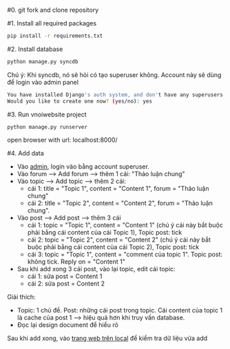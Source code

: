 #0. git fork and clone repository


#1. Install all required packages

```bash
pip install -r requirements.txt
```

#2. Install database
```bash
python manage.py syncdb
```

Chú ý: Khi syncdb, nó sẽ hỏi có tạo superuser không. Account này sẽ dùng để login vào admin panel

```bash
You have installed Django's auth system, and don't have any superusers defined.
Would you like to create one now? (yes/no): yes
```

#3. Run vnoiwebsite project
```bash
python manage.py runserver
```
open browser with url: localhost:8000/

#4. Add data
- Vào [admin](http://localhost:8000/admin/), login vào bằng account superuser.
- Vào forum --> Add forum --> thêm 1 cái: "Thảo luận chung"
- Vào topic --> Add topic --> thêm 2 cái:
  - cái 1: title = "Topic 1", content = "Content 1", forum = "Thảo luận chung"
  - cái 2: title = "Topic 2", content = "Content 2", forum = "Thảo luận chung".
- Vào post --> Add post --> thêm 3 cái
  - cái 1: topic = "Topic 1", content = "Content 1" (chú ý cái này bắt buộc phải bằng cái content của cái Topic 1), Topic post: tick
  - cái 2: topic = "Topic 2", content = "Content 2" (chú ý cái này bắt buộc phải bằng cái content của cái Topic 2), Topic post: tick
  - cái 3: topic = "Topic 1", content = "comment của topic 1". Topic post: không tick. Reply on = "Content 1"
- Sau khi add xong 3 cái post, vào lại topic, edit cái topic:
  - cái 1: sửa post = Content 1
  - cái 2: sửa post = Content 2

Giải thích:
- Topic: 1 chủ đề. Post: những cái post trong topic. Cái content của topic 1 là cache của post 1 --> hiệu quả hơn khi truy vấn database.
- Đọc lại design document để hiểu rõ

Sau khi add xong, vào [trang web trên local](localhost:8000/forum/) để kiểm tra dữ liệu vừa add
